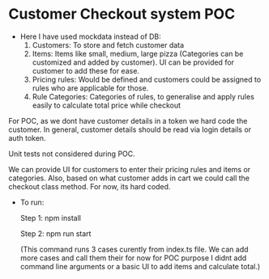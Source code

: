 # Customer Checkout system POC
- Here I have used mockdata instead of DB:
    1. Customers: To store and fetch customer data
    2. Items: Items like small, medium, large pizza (Categories can be customized and added by customer). UI can be provided for customer to add these for ease.
    3. Pricing rules: Would be defined and customers could be assigned to rules who are applicable for those.
    4. Rule Categories: Categories of rules, to generalise and apply rules easily to calculate total price while checkout

For POC, as we dont have customer details in a token we hard code the customer. In general, customer details should be read via login details or auth token.

Unit tests not considered during POC.

We can provide UI for customers to enter their pricing rules and items or categories.
Also, based on what customer adds in cart we could call the checkout class method. For now, its hard coded.

* To run:

    Step 1: npm install

    Step 2: npm run start

    (This command runs 3 cases curently from index.ts file. We can add more cases and call them their for now for POC purpose I didnt add command line arguments or a basic UI to add items and calculate total.)

